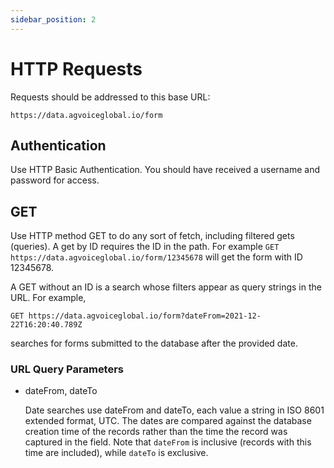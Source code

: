 ```yaml
---
sidebar_position: 2
---
```


# HTTP Requests

Requests should be addressed to this base URL:

`https://data.agvoiceglobal.io/form`

## Authentication

Use HTTP Basic Authentication.  You should have received a username and password for access.

## GET

Use HTTP method GET to do any sort of fetch, including filtered gets (queries). A get by ID requires the ID in the path. For example `GET https://data.agvoiceglobal.io/form/12345678` will get the form with ID 12345678.

A GET without an ID is a search whose filters appear as query strings in the URL.  For example,
```
GET https://data.agvoiceglobal.io/form?dateFrom=2021-12-22T16:20:40.789Z
```
searches for forms submitted to the database after the provided date.

### URL Query Parameters
+ dateFrom, dateTo
  
  Date searches use dateFrom and dateTo, each value a string in ISO 8601 extended format, UTC.  The dates are compared against the database creation time of the records rather than the time the record was captured in the field.  Note that `dateFrom` is inclusive (records with 
this time are included), while `dateTo` is exclusive.
